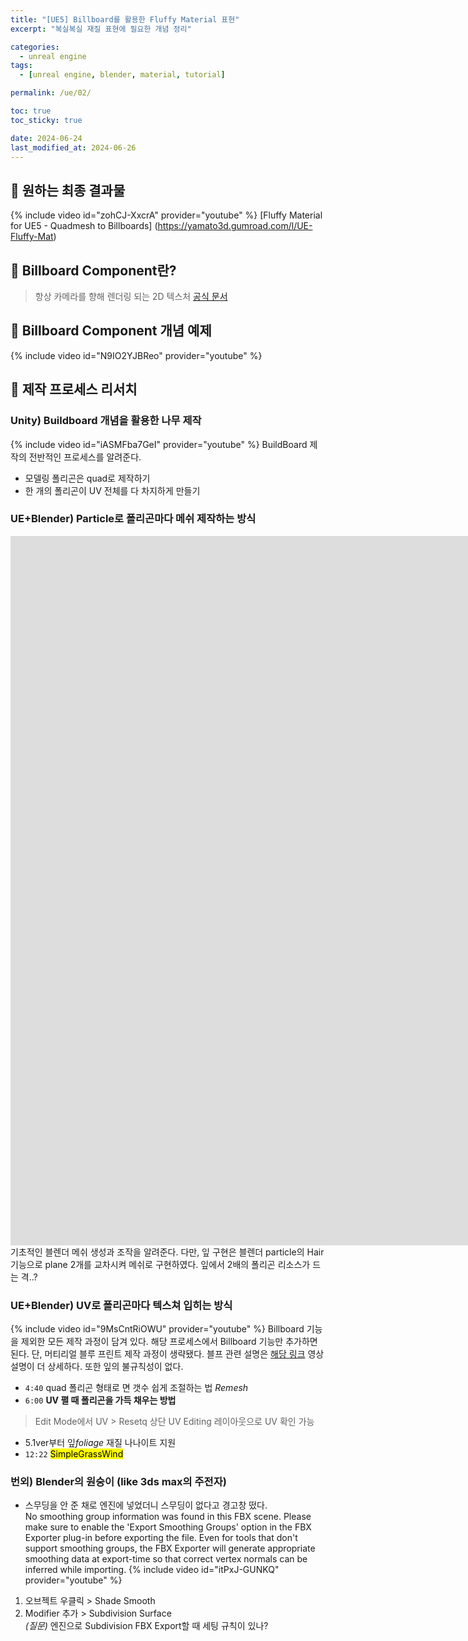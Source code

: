 ```yaml
---
title: "[UE5] Billboard를 활용한 Fluffy Material 표현"
excerpt: "복실복실 재질 표현에 필요한 개념 정리"

categories:
  - unreal engine
tags:
  - [unreal engine, blender, material, tutorial]

permalink: /ue/02/

toc: true
toc_sticky: true

date: 2024-06-24
last_modified_at: 2024-06-26
---
```


## 🥑 원하는 최종 결과물
{% include video id="zohCJ-XxcrA" provider="youtube" %}
[Fluffy Material for UE5 - Quadmesh to Billboards] (https://yamato3d.gumroad.com/l/UE-Fluffy-Mat)


## 🥑 Billboard Component란?
> 항상 카메라를 향해 렌더링 되는 2D 텍스처 [공식 문서](https://docs.unrealengine.com/4.27/ko/Basics/Components/Rendering/)

## 🥑 Billboard Component 개념 예제
{% include video id="N9IO2YJBReo" provider="youtube" %}

## 🥑 제작 프로세스 리서치
### Unity) Buildboard 개념을 활용한 나무 제작
{% include video id="iASMFba7GeI" provider="youtube" %}
BuildBoard 제작의 전반적인 프로세스를 알려준다. 
- 모델링 폴리곤은 quad로 제작하기
- 한 개의 폴리곤이 UV 전체를 다 차지하게 만들기


### UE+Blender) Particle로 폴리곤마다 메쉬 제작하는 방식
<iframe width="2227" height="1135" src="https://www.youtube.com/embed/wPBX9kqcHzE" title="How to Make a Stylized Tree by using Blender and Unity" frameborder="0" allow="accelerometer; autoplay; clipboard-write; encrypted-media; gyroscope; picture-in-picture; web-share" referrerpolicy="strict-origin-when-cross-origin" allowfullscreen></iframe>
기초적인 블렌더 메쉬 생성과 조작을 알려준다. 다만, 잎 구현은 블렌더 particle의 Hair 기능으로 plane 2개를 교차시켜 메쉬로 구현하였다. 잎에서 2배의 폴리곤 리소스가 드는 격..?


### UE+Blender) UV로 폴리곤마다 텍스쳐 입히는 방식
{% include video id="9MsCntRiOWU" provider="youtube" %}
Billboard 기능을 제외한 모든 제작 과정이 담겨 있다. 해당 프로세스에서 Billboard 기능만 추가하면 된다.
단, 머티리얼 블루 프린트 제작 과정이 생략됐다. 블프 관련 설명은 [해당 링크](https://youtu.be/1BfZSfX6_Go?list=PL_YTuu2dOJbj-7cWm5y6WsdkmfY_JeMGe&t=704) 영상 설명이 더 상세하다.
또한 잎의 불규칙성이 없다. 

- `4:40` quad 폴리곤 형태로 면 갯수 쉽게 조절하는 법 *Remesh*
- `6:00` **UV 펼 때 폴리곤을 가득 채우는 방법**
> Edit Mode에서 UV > Resetq
> 상단 UV Editing 레이아웃으로 UV 확인 가능
- 5.1ver부터 잎*foliage* 재질 나나이트 지원
- `12:22` <mark> SimpleGrassWind </mark> 


### 번외) Blender의 원숭이 (like 3ds max의 주전자)
- 스무딩을 안 준 채로 엔진에 넣었더니 스무딩이 없다고 경고창 떴다.   
  No smoothing group information was found in this FBX scene.  Please make sure to enable the 'Export Smoothing Groups' option in the FBX Exporter plug-in before exporting the file.  Even for tools that don't support smoothing groups, the FBX Exporter will generate appropriate smoothing data at export-time so that correct vertex normals can be inferred while importing. 
{% include video id="itPxJ-GUNKQ" provider="youtube" %}
1. 오브젝트 우클릭 > Shade Smooth
2. Modifier 추가 > Subdivision Surface   
*(질문)* 엔진으로 Subdivision FBX Export할 때 세팅 규칙이 있나?

